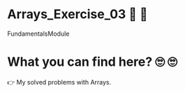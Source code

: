 # Arrays_Exercise_03 🙂 🙂
 FundamentalsModule
# What you can find here? 🙄 🙄
👉 My solved problems with Arrays.
